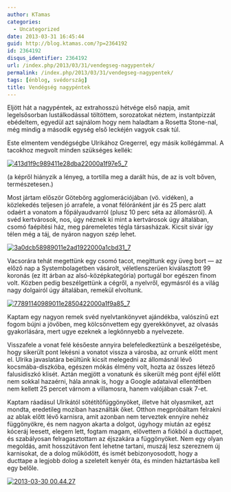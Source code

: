 ```yaml
---
author: KTamas
categories:
  - Uncategorized
date: 2013-03-31 16:45:44
guid: http://blog.ktamas.com/?p=2364192
id: 2364192
disqus_identifier: 2364192
url: /index.php/2013/03/31/vendegseg-nagypentek/
permalink: /index.php/2013/03/31/vendegseg-nagypentek/
tags: [énblog, svédország]
title: Vendégség nagypéntek
---
```


Eljött hát a nagypéntek, az extrahosszú hétvége első napja, amit legelsősorban lustálkodással töltöttem, sorozatokat néztem, instantpizzát ebédeltem, egyedül azt sajnálom hogy nem haladtam a Rosetta Stone-nal, még mindig a második egység első leckéjén vagyok csak túl.

Este elmentem vendégségbe Ulrikához Gregerrel, egy másik kollégámmal. A tacokhoz megvolt minden szükséges kellék:

[<img src="/wp-content/uploads/2013/03/413d1f9c989411e28dba22000a1f97e5_7.jpg" alt="413d1f9c989411e28dba22000a1f97e5_7" width="612" height="612" class="aligncenter size-full wp-image-2364194" srcset="/wp-content/uploads/2013/03/413d1f9c989411e28dba22000a1f97e5_7.jpg 612w, /wp-content/uploads/2013/03/413d1f9c989411e28dba22000a1f97e5_7-150x150.jpg 150w, /wp-content/uploads/2013/03/413d1f9c989411e28dba22000a1f97e5_7-300x300.jpg 300w" sizes="(max-width: 612px) 100vw, 612px" />](/wp-content/uploads/2013/03/413d1f9c989411e28dba22000a1f97e5_7.jpg)

(a képről hiányzik a lényeg, a tortilla meg a darált hús, de az is volt bőven, természetesen.)

Most jártam először Götebörg agglomerációjában (vö. vidéken), a közlekedés teljesen jó arrafele, a vonat félóránként jár és 25 perc alatt odaért a vonatom a főpályaudvarról (plusz 10 perc séta az állomásról). A svéd kertvárosok, nos, úgy néznek ki mint a kertvárosok úgy általában, csomó faépítési ház, meg páremeletes tégla társasházak. Kicsit sivár így télen még a táj, de nyáron nagyon szép lehet.

[<img src="/wp-content/uploads/2013/03/3a0dcb58989011e2ad1922000a1cbd31_7.jpg" alt="3a0dcb58989011e2ad1922000a1cbd31_7" width="612" height="612" class="aligncenter size-full wp-image-2364195" srcset="/wp-content/uploads/2013/03/3a0dcb58989011e2ad1922000a1cbd31_7.jpg 612w, /wp-content/uploads/2013/03/3a0dcb58989011e2ad1922000a1cbd31_7-150x150.jpg 150w, /wp-content/uploads/2013/03/3a0dcb58989011e2ad1922000a1cbd31_7-300x300.jpg 300w" sizes="(max-width: 612px) 100vw, 612px" />](/wp-content/uploads/2013/03/3a0dcb58989011e2ad1922000a1cbd31_7.jpg)

Vacsorára tehát megettünk egy csomó tacot, megittunk egy üveg bort &#8212; az előző nap a Systembolagetben vásárolt, véletlenszerüen kiválasztott 99 koronás (ez itt árban az alsó-középkategória) portugál bor egészen finom volt. Közben pedig beszélgettünk a cégről, a nyelvről, egymásról és a világ nagy dolgairól úgy általában, remekül elvoltunk. 

[<img src="/wp-content/uploads/2013/03/77891140989011e2850422000a1f9a85_7.jpg" alt="77891140989011e2850422000a1f9a85_7" width="612" height="612" class="aligncenter size-full wp-image-2364196" srcset="/wp-content/uploads/2013/03/77891140989011e2850422000a1f9a85_7.jpg 612w, /wp-content/uploads/2013/03/77891140989011e2850422000a1f9a85_7-150x150.jpg 150w, /wp-content/uploads/2013/03/77891140989011e2850422000a1f9a85_7-300x300.jpg 300w" sizes="(max-width: 612px) 100vw, 612px" />](/wp-content/uploads/2013/03/77891140989011e2850422000a1f9a85_7.jpg)

Kaptam egy nagyon remek svéd nyelvtankönyvet ajándékba, valószínű ezt fogom bújni a jövőben, meg kölcsönvettem egy gyerekkönyvet, az olvasás gyakorlására, mert ugye ezeknek a legkönnyebb a nyelvezete.

Visszafele a vonat felé későeste annyira belefeledkeztünk a beszélgetésbe, hogy sikerült pont lekésni a vonatot vissza a városba, az orrunk előtt ment el. Ulrika javaslatára beültünk kicsit melegedni az állomásnál lévő kocsmába-diszkóba, egészen mókás élmény volt, hozta az összes létező falusidiszkó klisét. Aztán megjött a vonatunk és sikerült még pont éjfél előtt nem sokkal hazaérni, hála annak is, hogy a Google adataival ellentétben nem kellett 25 percet várnom a villamosra, hanem valójában csak 7-et.

Kaptam ráadásul Ulrikától sötétítőfüggönyöket, illetve hát olyasmiket, azt mondta, eredetileg moziban használták őket. Otthon megpróbáltam felrakni az ablak előtt lévő karnisra, amit azonban nem terveztek ennyire nehéz függönyökre, és nem nagyon akarta a dolgot, úgyhogy miután az egész kóceráj leesett, elegem lett, fogtam magam, elővettem a fiókból a ducttapet, és szabályosan felragasztottam az éjszakára a függönyöket. Nem egy olyan megoldás, amit hosszútávon fent lehetne tartani, muszáj lesz szereznem új karnisokat, de a dolog működött, és ismét bebizonyosodott, hogy a ducttape a legjobb dolog a szeletelt kenyér óta, és minden háztartásba kell egy belőle.

[<img src="/wp-content/uploads/2013/03/2013-03-30-00.44.27-1024x768.jpg" alt="2013-03-30 00.44.27" width="625" height="468" class="aligncenter size-large wp-image-2364197" srcset="/wp-content/uploads/2013/03/2013-03-30-00.44.27-1024x768.jpg 1024w, /wp-content/uploads/2013/03/2013-03-30-00.44.27-300x225.jpg 300w, /wp-content/uploads/2013/03/2013-03-30-00.44.27-624x467.jpg 624w" sizes="(max-width: 625px) 100vw, 625px" />](/wp-content/uploads/2013/03/2013-03-30-00.44.27.jpg)
